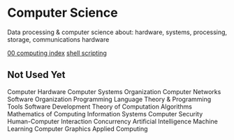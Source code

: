 # Computer Science

Data processing & computer science
about: hardware, systems, processing, storage, communications
hardware

[00 computing index](00-computing-idx.md)
[shell scripting](shell-scripting)

## Not Used Yet

Computer Hardware
Computer Systems Organization
Computer Networks
Software Organization
Programming Language Theory & Programming Tools
Software Development
Theory of Computation
Algorithms
Mathematics of Computing
Information Systems
Computer Security
Human-Computer Interaction
Concurrency
Artificial Intelligence
Machine Learning
Computer Graphics
Applied Computing
